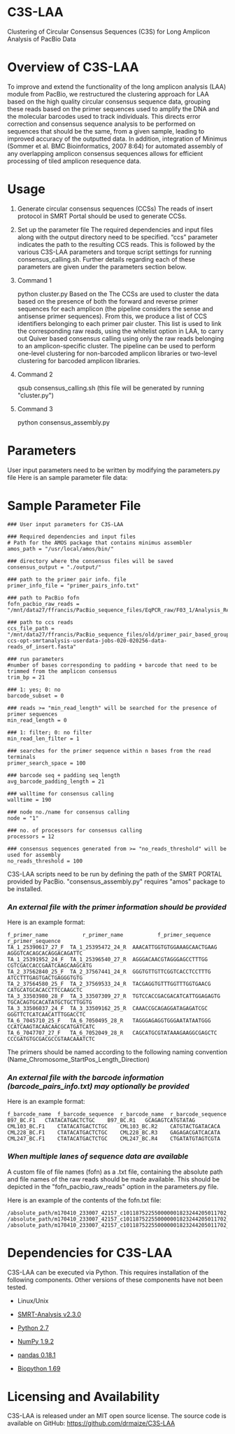 # C3S-LAA
Clustering of Circular Consensus Sequences (C3S) for Long Amplicon Analysis of PacBio Data


Overview of C3S-LAA 
================================================
To improve and extend the functionality of the long amplicon analysis (LAA) module from PacBio, we restructured the clustering approach for LAA based on the high quality circular consensus sequence data, grouping these reads based on the primer sequences used to amplify the DNA and the molecular barcodes used to track individuals. This directs error correction and consensus sequence analysis to be performed on sequences that should be the same, from a given sample, leading to improved accuracy of the outputted data. In addition, integration of Minimus (Sommer et al. BMC Bioinformatics, 2007 8:64) for automated assembly of any overlapping amplicon consensus sequences allows for efficient processing of tiled amplicon resequence data.

Usage
================================================

1) Generate circular consensus sequences (CCSs)
The reads of insert protocol in SMRT Portal should be used to generate CCSs. 

2) Set up the parameter file
The required dependencies and input files along with the output directory need to be specified. “ccs” parameter indicates the path to the resulting CCS reads. This is followed by the various C3S-LAA parameters and torque script settings for running consensus_calling.sh. Further details regarding each of these parameters are given under the parameters section below.

3) Command 1

    python cluster.py
Based on the The CCSs are used to cluster the data based on the presence of both the forward and reverse primer sequences for each amplicon (the pipeline considers the sense and antisense primer sequences). From this, we produce a list of CCS identifiers belonging to each primer pair cluster. This list is used to link the corresponding raw reads, using the whitelist option in LAA, to carry out Quiver based consensus calling using only the raw reads belonging to an amplicon-specific cluster. The pipeline can be used to perform one-level clustering for non-barcoded amplicon libraries or two-level clustering for barcoded amplicon libraries.

4) Command 2

    qsub consensus_calling.sh  (this file will be generated by running "cluster.py")
    
5) Command 3

    python consensus_assembly.py




Parameters
================================================
User input parameters need to be written by modifying the parameters.py file
Here is an sample parameter file data:


Sample Parameter File
================================================

    ### User input parameters for C3S-LAA
    
    ### Required dependencies and input files
    # Path for the AMOS package that contains minimus assembler
    amos_path = "/usr/local/amos/bin/"

    ### directory where the consensus files will be saved
    consensus_output = "./output/"

    ### path to the primer pair info. file
    primer_info_file = "primer_pairs_info.txt"

    ### path to PacBio fofn
    fofn_pacbio_raw_reads = "/mnt/data27/ffrancis/PacBio_sequence_files/EqPCR_raw/F03_1/Analysis_Results/m160901_060459_42157_c101086112550000001823264003091775_s1_p0.bas.h5"

    ### path to ccs reads
    ccs_file_path = "/mnt/data27/ffrancis/PacBio_sequence_files/old/primer_pair_based_grouping/Eq_wisser_PCR-ccs-opt-smrtanalysis-userdata-jobs-020-020256-data-reads_of_insert.fasta"

    ### run parameters
    #number of bases corresponding to padding + barcode that need to be trimmed from the amplicon consensus
    trim_bp = 21

    ### 1: yes; 0: no
    barcode_subset = 0

    ### reads >= "min_read_length" will be searched for the presence of primer sequences
    min_read_length = 0

    ### 1: filter; 0: no filter
    min_read_len_filter = 1

    ### searches for the primer sequence within n bases from the read terminals
    primer_search_space = 100

    ### barcode seq + padding seq length
    avg_barcode_padding_length = 21

    ### walltime for consensus calling
    walltime = 190

    ### node no./name for consensus calling
    node = "1"

    ### no. of processors for consensus calling
    processors = 12

    ### consensus sequences generated from >= "no_reads_threshold" will be used for assembly
    no_reads_threshold = 100



C3S-LAA scripts need to be run by defining the path of the SMRT PORTAL provided by PacBio. 
"consensus_assembly.py" requires "amos" package to be installed.


###  _An external file with the primer information should be provided_
Here is an example format:

    f_primer_name	        r_primer_name	        f_primer_sequence	        r_primer_sequence
    TA_1_25390617_27_F	TA_1_25395472_24_R	AAACATTGGTGTGGAAAGCAACTGAAG	AGGGTCACAGCACAGGACAGATTC
    TA_1_25391952_24_F	TA_1_25396540_27_R	AGGGACAACGTAGGGAGCCTTTGG	CGTCGACCACCGAATCAAGCAAGCATG
    TA_2_37562840_25_F	TA_2_37567441_24_R	GGGTGTTGTTCGGTCACCTCCTTTG	ATCCTTTGAGTGACTGAGGGTGTG
    TA_2_37564580_25_F	TA_2_37569533_24_R	TACGAGGTGTTTGGTTTGGTGAACG	CATGCATGCACACCTTCCAAGCTC
    TA_3_33503980_28_F	TA_3_33507309_27_R	TGTCCACCGACGACATCATTGGAGAGTG	TGCACAGTGCACATATGCTGCTTGGTG
    TA_3_33506037_24_F	TA_3_33509162_25_R	CAAACCGCAGAGGATAGAGATCGC	GGGTTCTCATCAACATTTGGACCTC
    TA_6_7045710_25_F	TA_6_7050495_28_R	TAGGGAGAGGTGGGAATATAATGGG	CCATCAAGTACAACAACGCATGATCATC
    TA_6_7047707_27_F	TA_6_7052049_28_R	CAGCATGCGTATAAAGAAGGCGAGCTC	CCCGATGTGCGACGCCGTAACAAATCTC

The primers should be named according to the following naming convention (Name_Chromosome_StartPos_Length_Direction)


###  _An external file with the barcode information (barcode_pairs_info.txt) may optionally be provided_
Here is an example format:   
    
    f_barcode_name	f_barcode_sequence	r_barcode_name	r_barcode_sequence
    B97_BC.F1	CTATACATGACTCTGC	B97_BC.R1	GCAGAGTCATGTATAG
    CML103_BC.F1	CTATACATGACTCTGC	CML103_BC.R2	CATGTACTGATACACA
    CML228_BC.F1	CTATACATGACTCTGC	CML228_BC.R3	GAGAGACGATCACATA
    CML247_BC.F1	CTATACATGACTCTGC	CML247_BC.R4	CTGATATGTAGTCGTA

###  _When multiple lanes of sequence data are available_
A custom file of file names (fofn) as a .txt file, containing the absolute path and file names of the raw reads should be made available. This should be depicted in the "fofn_pacbio_raw_reads" option in the parameters.py file.

Here is an example of the contents of the fofn.txt file:

    /absolute_path/m170410_233007_42157_c101187522550000001823244205011702_s1_p0.1.bax.h5
    /absolute_path/m170410_233007_42157_c101187522550000001823244205011702_s1_p0.2.bax.h5
    /absolute_path/m170410_233007_42157_c101187522550000001823244205011702_s1_p0.3.bax.h5



Dependencies for C3S-LAA
================================================
C3S-LAA can be executed via Python. This requires installation of the following components. Other versions of these components have not been tested.

* Linux/Unix

* <a href="https://github.com/PacificBiosciences/SMRT-Analysis">SMRT-Analysis v2.3.0</a>
* <a href="http://python.org/">Python 2.7</a>
* <a href="http://www.numpy.org/">NumPy 1.9.2</a>
* <a href="http://pandas.pydata.org/">pandas 0.18.1</a>
* <a href="http://biopython.org/wiki/Download">Biopython 1.69</a>


Licensing and Availability
================================================
C3S-LAA is released under an MIT open source license.
The source code is available on GitHub: https://github.com/drmaize/C3S-LAA


